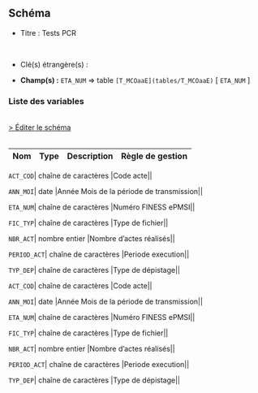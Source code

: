 ## Schéma


- Titre : Tests PCR 
<br />



- Clé(s) étrangère(s) : <br />

- **Champ(s) :** `ETA_NUM`
  => table `[T_MCOaaE](tables/T_MCOaaE)` [ `ETA_NUM` ]<br />

 
### Liste des variables
<br />
<div>
    <a href="https://gitlab.com/healthdatahub/applications-du-hdh/schema-snds/-/tree/master/schemas/PMSI MCO/T_MCOaaSUP_PCR.json"
       target="_blank" rel="noopener noreferrer">> Éditer le schéma</a>
</div>
<br />

Nom | Type | Description | Règle de gestion
-|-|-|-



`ACT_COD`| chaîne de caractères |Code acte||

`ANN_MOI`| date |Année Mois de la période de transmission||

`ETA_NUM`| chaîne de caractères |Numéro FINESS ePMSI||

`FIC_TYP`| chaîne de caractères |Type de fichier||

`NBR_ACT`| nombre entier |Nombre d’actes réalisés||

`PERIOD_ACT`| chaîne de caractères |Periode execution||

`TYP_DEP`| chaîne de caractères |Type de dépistage||

`ACT_COD`| chaîne de caractères |Code acte||

`ANN_MOI`| date |Année Mois de la période de transmission||

`ETA_NUM`| chaîne de caractères |Numéro FINESS ePMSI||

`FIC_TYP`| chaîne de caractères |Type de fichier||

`NBR_ACT`| nombre entier |Nombre d’actes réalisés||

`PERIOD_ACT`| chaîne de caractères |Periode execution||

`TYP_DEP`| chaîne de caractères |Type de dépistage||

